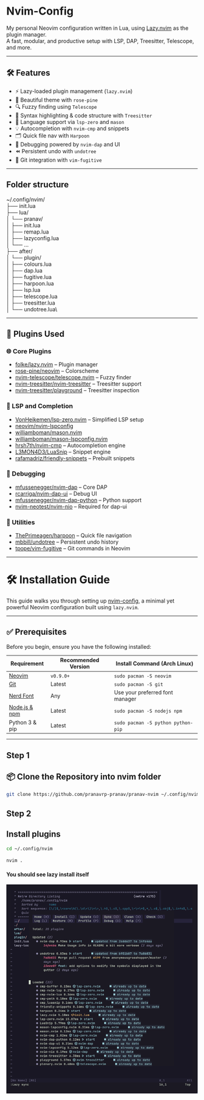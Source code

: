 
# Nvim-Config
My personal Neovim configuration written in Lua, using [Lazy.nvim](https://github.com/folke/lazy.nvim) as the plugin manager.  
A fast, modular, and productive setup with LSP, DAP, Treesitter, Telescope, and more.

---

## 🛠 Features

- ⚡ Lazy-loaded plugin management (`lazy.nvim`)
- 🌈 Beautiful theme with `rose-pine`
- 🔍 Fuzzy finding using `Telescope`
- 🌳 Syntax highlighting & code structure with `Treesitter`
- 🧠 Language support via `lsp-zero` and `mason`
- 💡 Autocompletion with `nvim-cmp` and snippets
- 🗂️ Quick file nav with `Harpoon`
- 🧪 Debugging powered by `nvim-dap` and UI
- ⏪ Persistent undo with `undotree`
- 🌿 Git integration with `vim-fugitive`

---

## Folder structure
~/.config/nvim/\
├── init.lua\
├── lua/\
│ └── pranav/\
│ ├── init.lua\
│ ├── remap.lua\
│ ├── lazyconfig.lua\
│ └── ...\
├── after/\
│ └── plugin/\
│   ├── colours.lua\
│   ├── dap.lua\
│   ├── fugitive.lua\
│   ├── harpoon.lua\
│   ├── lsp.lua\
│   ├── telescope.lua\
│   ├── treesitter.lua\
│   └── undotree.lua\

---

## 🧩 Plugins Used

### 🌐 Core Plugins

- [folke/lazy.nvim](https://github.com/folke/lazy.nvim) – Plugin manager
- [rose-pine/neovim](https://github.com/rose-pine/neovim) – Colorscheme
- [nvim-telescope/telescope.nvim](https://github.com/nvim-telescope/telescope.nvim) – Fuzzy finder
- [nvim-treesitter/nvim-treesitter](https://github.com/nvim-treesitter/nvim-treesitter) – Treesitter support
- [nvim-treesitter/playground](https://github.com/nvim-treesitter/playground) – Treesitter inspection

### 🧠 LSP and Completion

- [VonHeikemen/lsp-zero.nvim](https://github.com/VonHeikemen/lsp-zero.nvim) – Simplified LSP setup
- [neovim/nvim-lspconfig](https://github.com/neovim/nvim-lspconfig)
- [williamboman/mason.nvim](https://github.com/williamboman/mason.nvim)
- [williamboman/mason-lspconfig.nvim](https://github.com/williamboman/mason-lspconfig.nvim)
- [hrsh7th/nvim-cmp](https://github.com/hrsh7th/nvim-cmp) – Autocompletion engine
- [L3MON4D3/LuaSnip](https://github.com/L3MON4D3/LuaSnip) – Snippet engine
- [rafamadriz/friendly-snippets](https://github.com/rafamadriz/friendly-snippets) – Prebuilt snippets

### 🧪 Debugging

- [mfussenegger/nvim-dap](https://github.com/mfussenegger/nvim-dap) – Core DAP
- [rcarriga/nvim-dap-ui](https://github.com/rcarriga/nvim-dap-ui) – Debug UI
- [mfussenegger/nvim-dap-python](https://github.com/mfussenegger/nvim-dap-python) – Python support
- [nvim-neotest/nvim-nio](https://github.com/nvim-neotest/nvim-nio) – Required for dap-ui

### 🔧 Utilities

- [ThePrimeagen/harpoon](https://github.com/ThePrimeagen/harpoon) – Quick file navigation
- [mbbill/undotree](https://github.com/mbbill/undotree) – Persistent undo history
- [tpope/vim-fugitive](https://github.com/tpope/vim-fugitive) – Git commands in Neovim

---

# 🛠️ Installation Guide

This guide walks you through setting up [nvim-config](https://github.com/LIGHTscrn/nvim-config), a minimal yet powerful Neovim configuration built using `lazy.nvim`.

---

## ✅ Prerequisites

Before you begin, ensure you have the following installed:

| Requirement            | Recommended Version | Install Command (Arch Linux)         |
|------------------------|---------------------|--------------------------------------|
| [Neovim](https://neovim.io)       | `v0.9.0+`           | `sudo pacman -S neovim`              |
| [Git](https://git-scm.com)         | Latest              | `sudo pacman -S git`                 |
| [Nerd Font](https://www.nerdfonts.com/) | Any                | Use your preferred font manager      |
| [Node.js & npm](https://nodejs.org) | Latest              | `sudo pacman -S nodejs npm`          |
| Python 3 & pip         | Latest              | `sudo pacman -S python python-pip`   |

---

## Step 1

## 📦 Clone the Repository into nvim folder

```bash
git clone https://github.com/pranavrp-pranav/pranav-nvim ~/.config/nvim
```
## Step 2

## Install plugins 

```bash
cd ~/.config/nvim
```
```bash
nvim .
```
#### You should see lazy install itself
![Screenshot](https://github.com/LIGHTscrn/Necessary-handlers/blob/09fbd6ce359b0c3e32cf544661b69a58cdf0d4ab/lazy.png)

